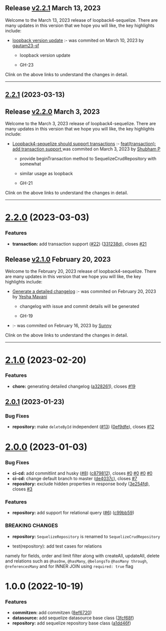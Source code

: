 ## Release [v2.2.1](https://github.com/sourcefuse/loopback4-sequelize/compare/v2.2.0..v2.2.1) March 13, 2023
Welcome to the March 13, 2023 release of loopback4-sequelize. There are many updates in this version that we hope you will like, the key highlights include:

  - [loopback version update](https://github.com/sourcefuse/loopback4-sequelize/issues/23) :- [](https://github.com/sourcefuse/loopback4-sequelize/commit/4db7a68879d87a6b21ef8a4154c9e15f96737856) was commited on March 10, 2023 by [gautam23-sf](mailto:gautam.agarwal@sourcefuse.com)
    
      - loopback version update
      
      - GH-23
      
  
Clink on the above links to understand the changes in detail.
  ___

## [2.2.1](https://github.com/sourcefuse/loopback4-sequelize/compare/v2.2.0...v2.2.1) (2023-03-13)

## Release [v2.2.0](https://github.com/sourcefuse/loopback4-sequelize/compare/v2.1.0..v2.2.0) March 3, 2023
Welcome to the March 3, 2023 release of loopback4-sequelize. There are many updates in this version that we hope you will like, the key highlights include:

  - [Loopback4-sequelize should support transactions](https://github.com/sourcefuse/loopback4-sequelize/issues/21) :- [feat(transaction): add transaction support ](https://github.com/sourcefuse/loopback4-sequelize/commit/331238df107ea0c0929037a3a8faa2ff77739c1c) was commited on March 3, 2023 by [Shubham P](mailto:shubham.prajapat@sourcefuse.com)
    
      - provide beginTransaction method to SequelizeCrudRepository with somewhat
      
      - similar usage as loopback
      
      -  GH-21
      
  
Clink on the above links to understand the changes in detail.
  ___

# [2.2.0](https://github.com/sourcefuse/loopback4-sequelize/compare/v2.1.0...v2.2.0) (2023-03-03)


### Features

* **transaction:** add transaction support ([#22](https://github.com/sourcefuse/loopback4-sequelize/issues/22)) ([331238d](https://github.com/sourcefuse/loopback4-sequelize/commit/331238df107ea0c0929037a3a8faa2ff77739c1c)), closes [#21](https://github.com/sourcefuse/loopback4-sequelize/issues/21)

## Release [v2.1.0](https://github.com/sourcefuse/loopback4-sequelize/compare/v2.0.1..v2.1.0) February 20, 2023
Welcome to the February 20, 2023 release of loopback4-sequelize. There are many updates in this version that we hope you will like, the key highlights include:

  - [Generate a detailed changelog](https://github.com/sourcefuse/loopback4-sequelize/issues/19) :- [](https://github.com/sourcefuse/loopback4-sequelize/commit/a32826122f937905d5853ee5636bdd5ea00866d7) was commited on February 20, 2023 by [Yesha  Mavani](mailto:yesha.mavani@sourcefuse.com)
    
      - changelog with issue and commit details will be generated
      
      - GH-19
      
  
  - [](https://github.com/sourcefuse/loopback4-sequelize/issues/) :- [](https://github.com/sourcefuse/loopback4-sequelize/commit/e279bec63d77ffed1f34094fa15d1ad0f308f78e) was commited on February 16, 2023 by [Sunny](mailto:sunny.tyagi@sourcefuse.com)
    
  
Clink on the above links to understand the changes in detail.
  ___

# [2.1.0](https://github.com/sourcefuse/loopback4-sequelize/compare/v2.0.1...v2.1.0) (2023-02-20)


### Features

* **chore:** generating detailed changelog ([a328261](https://github.com/sourcefuse/loopback4-sequelize/commit/a32826122f937905d5853ee5636bdd5ea00866d7)), closes [#19](https://github.com/sourcefuse/loopback4-sequelize/issues/19)

## [2.0.1](https://github.com/sourcefuse/loopback4-sequelize/compare/v2.0.0...v2.0.1) (2023-01-23)


### Bug Fixes

* **repository:** make `deleteById` independent ([#13](https://github.com/sourcefuse/loopback4-sequelize/issues/13)) ([0ef9dfe](https://github.com/sourcefuse/loopback4-sequelize/commit/0ef9dfe4eb310073ef51e663196ccedacf43d2fa)), closes [#12](https://github.com/sourcefuse/loopback4-sequelize/issues/12)

# [2.0.0](https://github.com/sourcefuse/loopback4-sequelize/compare/v1.0.0...v2.0.0) (2023-01-03)


### Bug Fixes

* **ci-cd:** add commitlint and husky ([#8](https://github.com/sourcefuse/loopback4-sequelize/issues/8)) ([c879812](https://github.com/sourcefuse/loopback4-sequelize/commit/c879812a387a4499d8a6244a48cac622e5b22e7a)), closes [#0](https://github.com/sourcefuse/loopback4-sequelize/issues/0) [#0](https://github.com/sourcefuse/loopback4-sequelize/issues/0) [#0](https://github.com/sourcefuse/loopback4-sequelize/issues/0) [#0](https://github.com/sourcefuse/loopback4-sequelize/issues/0)
* **ci-cd:** change default branch to master ([de4037c](https://github.com/sourcefuse/loopback4-sequelize/commit/de4037c9529e3ebe857eb3345d1f5af73796f020)), closes [#7](https://github.com/sourcefuse/loopback4-sequelize/issues/7)
* **repository:** exclude hidden properties in response body ([3e254fd](https://github.com/sourcefuse/loopback4-sequelize/commit/3e254fd48a307c18e8ede54ce01c87804d29fbe0)), closes [#3](https://github.com/sourcefuse/loopback4-sequelize/issues/3)


### Features

* **repository:** add support for relational query ([#6](https://github.com/sourcefuse/loopback4-sequelize/issues/6)) ([c99bb59](https://github.com/sourcefuse/loopback4-sequelize/commit/c99bb59b2b1ef4401363f7465a9b62cec74bf5e1))


### BREAKING CHANGES

* **repository:** `SequelizeRepository` is renamed to `SequelizeCrudRepository`

* test(repository): add test cases for relations

namely for fields, order and limit filter along with createAll,
updateAll, delete and relations such as `@hasOne`, `@hasMany`, `@belongsTo`
`@hasMany through`, `@referencesMany` and for INNER JOIN using `required: true` flag

# 1.0.0 (2022-10-19)


### Features

* **commitzen:** add commitzen ([8ef6720](https://github.com/sourcefuse/loopback4-sequelize/commit/8ef672021bf472e64c762024e7f21e8785808f8b))
* **datasource:** add sequelize datasource base class ([3fcf68f](https://github.com/sourcefuse/loopback4-sequelize/commit/3fcf68fbd0f70be809b9634232983e31b8c42705))
* **repository:** add sequelize repository base class ([a1dd46f](https://github.com/sourcefuse/loopback4-sequelize/commit/a1dd46f1142318d9b18446d0f8f71a474726ae95))